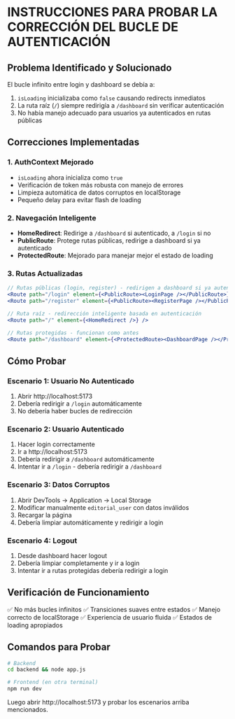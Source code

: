 # INSTRUCCIONES PARA PROBAR LA CORRECCIÓN DEL BUCLE DE AUTENTICACIÓN

## Problema Identificado y Solucionado
El bucle infinito entre login y dashboard se debía a:
1. `isLoading` inicializaba como `false` causando redirects inmediatos
2. La ruta raíz (`/`) siempre redirigía a `/dashboard` sin verificar autenticación
3. No había manejo adecuado para usuarios ya autenticados en rutas públicas

## Correcciones Implementadas

### 1. AuthContext Mejorado
- `isLoading` ahora inicializa como `true`
- Verificación de token más robusta con manejo de errores
- Limpieza automática de datos corruptos en localStorage
- Pequeño delay para evitar flash de loading

### 2. Navegación Inteligente
- **HomeRedirect**: Redirige a `/dashboard` si autenticado, a `/login` si no
- **PublicRoute**: Protege rutas públicas, redirige a dashboard si ya autenticado
- **ProtectedRoute**: Mejorado para manejar mejor el estado de loading

### 3. Rutas Actualizadas
```jsx
// Rutas públicas (login, register) - redirigen a dashboard si ya autenticado
<Route path="/login" element={<PublicRoute><LoginPage /></PublicRoute>} />
<Route path="/register" element={<PublicRoute><RegisterPage /></PublicRoute>} />

// Ruta raíz - redirección inteligente basada en autenticación
<Route path="/" element={<HomeRedirect />} />

// Rutas protegidas - funcionan como antes
<Route path="/dashboard" element={<ProtectedRoute><DashboardPage /></ProtectedRoute>} />
```

## Cómo Probar

### Escenario 1: Usuario No Autenticado
1. Abrir http://localhost:5173
2. Debería redirigir a `/login` automáticamente
3. No debería haber bucles de redirección

### Escenario 2: Usuario Autenticado
1. Hacer login correctamente
2. Ir a http://localhost:5173
3. Debería redirigir a `/dashboard` automáticamente
4. Intentar ir a `/login` - debería redirigir a `/dashboard`

### Escenario 3: Datos Corruptos
1. Abrir DevTools → Application → Local Storage
2. Modificar manualmente `editorial_user` con datos inválidos
3. Recargar la página
4. Debería limpiar automáticamente y redirigir a login

### Escenario 4: Logout
1. Desde dashboard hacer logout
2. Debería limpiar completamente y ir a login
3. Intentar ir a rutas protegidas debería redirigir a login

## Verificación de Funcionamiento
✅ No más bucles infinitos
✅ Transiciones suaves entre estados
✅ Manejo correcto de localStorage
✅ Experiencia de usuario fluida
✅ Estados de loading apropiados

## Comandos para Probar
```bash
# Backend
cd backend && node app.js

# Frontend (en otra terminal)
npm run dev
```

Luego abrir http://localhost:5173 y probar los escenarios arriba mencionados.
